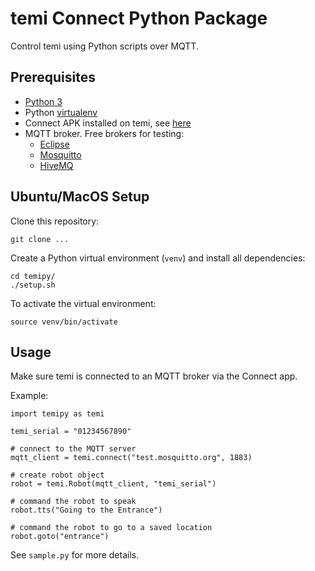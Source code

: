 # temi Connect Python Package
Control temi using Python scripts over MQTT.


## Prerequisites
* [Python 3](https://www.python.org/downloads/)
* Python [virtualenv](https://virtualenv.pypa.io/en/stable/installation.html)
* Connect APK installed on temi, see [here](https://github.com/hapi-robo/connect)
* MQTT broker. Free brokers for testing:
	* [Eclipse](http://test.mosquitto.org/)
	* [Mosquitto](http://mqtt.eclipse.org)
	* [HiveMQ](http://broker.hivemq.com)


## Ubuntu/MacOS Setup
Clone this repository:
```
git clone ...
```

Create a Python virtual environment (`venv`) and install all dependencies:
```
cd temipy/
./setup.sh
```

To activate the virtual environment:
```
source venv/bin/activate
```


## Usage
Make sure temi is connected to an MQTT broker via the Connect app.

Example:
```
import temipy as temi

temi_serial = "01234567890"

# connect to the MQTT server
mqtt_client = temi.connect("test.mosquitto.org", 1883)

# create robot object
robot = temi.Robot(mqtt_client, "temi_serial")

# command the robot to speak
robot.tts("Going to the Entrance")

# command the robot to go to a saved location
robot.goto("entrance")
```

See `sample.py` for more details.
